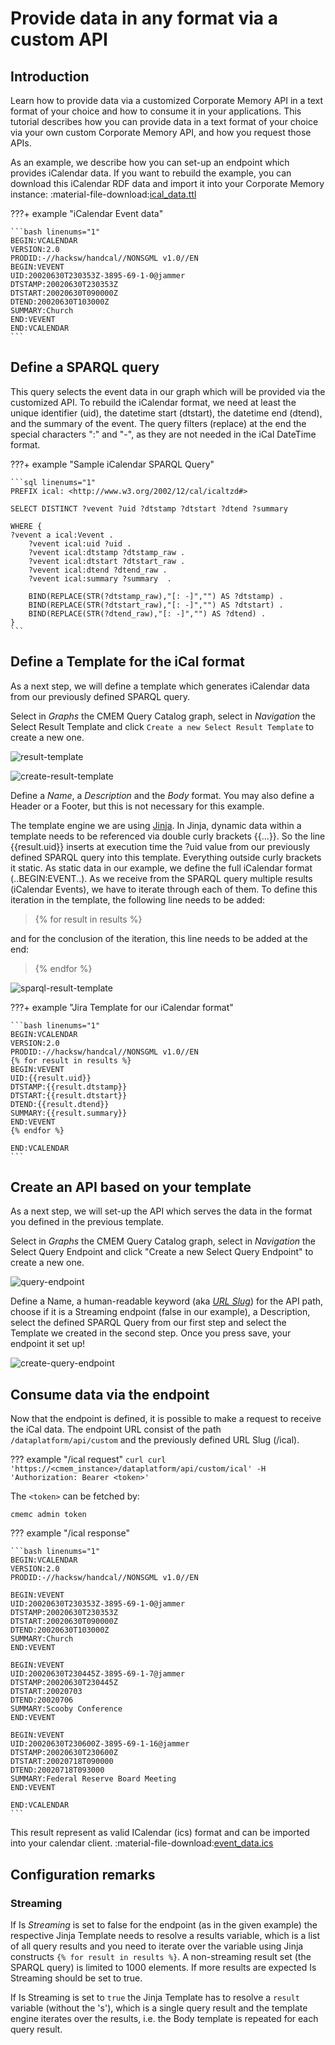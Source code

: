 # Provide data in any format via a custom API

## Introduction

Learn how to provide data via a customized Corporate Memory API in a text format of your choice and how to consume it in your applications.
This tutorial describes how you can provide data in a text format of your choice via your own custom Corporate Memory API, and how you request those APIs.

As an example, we describe how you can set-up an endpoint which provides iCalendar data. If you want to rebuild the example, you can download this iCalendar RDF data and import it into your Corporate Memory instance: :material-file-download:[ical_data.ttl](https://documentation.eccenca.com/files/latest/15109509/15109523/1/1608650041871/ical_data.ttl)

???+ example "iCalendar Event data"

    ```bash linenums="1"
    BEGIN:VCALENDAR
    VERSION:2.0
    PRODID:-//hacksw/handcal//NONSGML v1.0//EN
    BEGIN:VEVENT
    UID:20020630T230353Z-3895-69-1-0@jammer
    DTSTAMP:20020630T230353Z
    DTSTART:20020630T090000Z
    DTEND:20020630T103000Z
    SUMMARY:Church
    END:VEVENT
    END:VCALENDAR
    ```

## Define a SPARQL query

This query selects the event data in our graph which will be provided via the customized API. To rebuild the iCalendar format, we need at least the unique identifier (uid), the datetime start (dtstart), the datetime end (dtend), and the summary of the event. The query filters (replace) at the end the special characters ":" and "-", as they are not needed in the iCal DateTime format.

???+ example "Sample iCalendar SPARQL Query"

    ```sql linenums="1"
    PREFIX ical: <http://www.w3.org/2002/12/cal/icaltzd#>

    SELECT DISTINCT ?vevent ?uid ?dtstamp ?dtstart ?dtend ?summary

    WHERE { 
    ?vevent a ical:Vevent .
        ?vevent ical:uid ?uid . 
        ?vevent ical:dtstamp ?dtstamp_raw .
        ?vevent ical:dtstart ?dtstart_raw .
        ?vevent ical:dtend ?dtend_raw .
        ?vevent ical:summary ?summary  .
    
        BIND(REPLACE(STR(?dtstamp_raw),"[: -]","") AS ?dtstamp) .
        BIND(REPLACE(STR(?dtstart_raw),"[: -]","") AS ?dtstart) .
        BIND(REPLACE(STR(?dtend_raw),"[: -]","") AS ?dtend) .
    }
    ```

## Define a Template for the iCal format

As a next step, we will define a template which generates iCalendar data from our previously defined SPARQL query.

Select in *Graphs* the CMEM Query Catalog graph, select in *Navigation* the Select Result Template and click `Create a new Select Result Template` to create a new one.

![result-template](22-1-2-result-template.png)

![create-result-template](22-1-3-create-query-endpoint.png)

Define a *Name*, a *Description* and the *Body* format. You may also define a Header or a Footer, but this is not necessary for this example.

The template engine we are using [Jinja](https://palletsprojects.com/p/jinja/). In Jinja, dynamic data within a template needs to be referenced via double curly brackets {{...}}. So the line {{result.uid}} inserts at execution time the ?uid value from our previously defined SPARQL query into this template. Everything outside curly brackets it static. As static data in our example, we define the full iCalendar format (..BEGIN:EVENT..). As we receive from the SPARQL query multiple results (iCalendar Events), we have to iterate through each of them. To define this iteration in the template, the following line needs to be added:

> {% for result in results %}

and for the conclusion of the iteration, this line needs to be added at the end:

> {% endfor %}

![sparql-result-template](22-1-2-sparql-result-template.png)

???+ example "Jira Template for our iCalendar format"

    ```bash linenums="1"
    BEGIN:VCALENDAR
    VERSION:2.0
    PRODID:-//hacksw/handcal//NONSGML v1.0//EN
    {% for result in results %}
    BEGIN:VEVENT
    UID:{{result.uid}}
    DTSTAMP:{{result.dtstamp}}
    DTSTART:{{result.dtstart}}
    DTEND:{{result.dtend}}
    SUMMARY:{{result.summary}}
    END:VEVENT
    {% endfor %}

    END:VCALENDAR
    ```

## Create an API based on your template

As a next step, we will set-up the API which serves the data in the format you defined in the previous template.

Select in *Graphs* the CMEM Query Catalog graph, select in *Navigation* the Select Query Endpoint and click "Create a new Select Query Endpoint" to create a new one.

![query-endpoint](22-1-3-query-endpoint.png)

Define a Name, a human-readable keyword (aka *[URL Slug](https://en.wikipedia.org/wiki/Clean_URL#Slug)*) for the API path, choose if it is a Streaming endpoint (false in our example), a Description, select the defined SPARQL Query from our first step and select the Template we created in the second step. Once you press save, your endpoint it set up!

![create-query-endpoint](22-1-3-create-query-endpoint.png)

## Consume data via the endpoint

Now that the endpoint is defined, it is possible to make a request to receive the iCal data. The endpoint URL consist of the path `/dataplatform/api/custom` and the previously defined URL Slug (/ical).

??? example "/ical request"
    ```curl
    curl 'https://<cmem_instance>/dataplatform/api/custom/ical' -H 'Authorization: Bearer <token>'```

The `<token>` can be fetched by:

```cmemc admin token```

??? example "/ical response"

    ```bash linenums="1"
    BEGIN:VCALENDAR
    VERSION:2.0
    PRODID:-//hacksw/handcal//NONSGML v1.0//EN

    BEGIN:VEVENT
    UID:20020630T230353Z-3895-69-1-0@jammer
    DTSTAMP:20020630T230353Z
    DTSTART:20020630T090000Z
    DTEND:20020630T103000Z
    SUMMARY:Church
    END:VEVENT

    BEGIN:VEVENT
    UID:20020630T230445Z-3895-69-1-7@jammer
    DTSTAMP:20020630T230445Z
    DTSTART:20020703
    DTEND:20020706
    SUMMARY:Scooby Conference
    END:VEVENT

    BEGIN:VEVENT
    UID:20020630T230600Z-3895-69-1-16@jammer
    DTSTAMP:20020630T230600Z
    DTSTART:20020718T090000
    DTEND:20020718T093000
    SUMMARY:Federal Reserve Board Meeting
    END:VEVENT

    END:VCALENDAR
    ```

This result represent as valid ICalendar (ics) format and can be imported into your calendar client. :material-file-download:[event_data.ics](https://documentation.eccenca.com/files/latest/15109509/15109532/1/1608660583878/event_data.ics)

## Configuration remarks

### Streaming

If Is *Streaming* is set to false for the endpoint (as in the given example) the respective Jinja Template needs to resolve a results variable, which is a list of all query results and you need to iterate over the variable using Jinja constructs `{% for result in results %}`. A non-streaming result set (the SPARQL query) is limited to 1000 elements. If more results are expected Is Streaming should be set to true.

If Is Streaming is set to `true` the Jinja Template has to resolve a `result` variable (without the 's'), which is a single query result and the template engine iterates over the results, i.e. the Body template is repeated for each query result.
